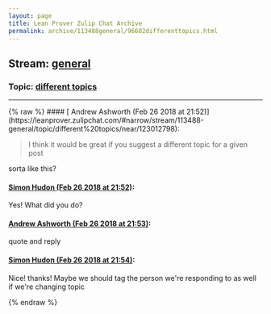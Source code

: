 ```yaml
---
layout: page
title: Lean Prover Zulip Chat Archive 
permalink: archive/113488general/96682differenttopics.html
---
```


## Stream: [general](https://leanprover-community.github.io/archive/113488general/index.html)
### Topic: [different topics](https://leanprover-community.github.io/archive/113488general/96682differenttopics.html)

---

<base href="https://leanprover.zulipchat.com">
{% raw %}
#### [ Andrew Ashworth (Feb 26 2018 at 21:52)](https://leanprover.zulipchat.com/#narrow/stream/113488-general/topic/different%20topics/near/123012798):
<blockquote>
<p>I think it would be great if you suggest a different topic for a given post</p>
</blockquote>
<p>sorta like this?</p>

#### [ Simon Hudon (Feb 26 2018 at 21:52)](https://leanprover.zulipchat.com/#narrow/stream/113488-general/topic/different%20topics/near/123012800):
<p>Yes! What did you do?</p>

#### [ Andrew Ashworth (Feb 26 2018 at 21:53)](https://leanprover.zulipchat.com/#narrow/stream/113488-general/topic/different%20topics/near/123012813):
<p>quote and reply</p>

#### [ Simon Hudon (Feb 26 2018 at 21:54)](https://leanprover.zulipchat.com/#narrow/stream/113488-general/topic/different%20topics/near/123012869):
<p>Nice! thanks! Maybe we should tag the person we're responding to as well if we're changing topic</p>


{% endraw %}
